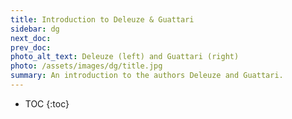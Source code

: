 ```yaml
---
title: Introduction to Deleuze & Guattari
sidebar: dg
next_doc:
prev_doc: 
photo_alt_text: Deleuze (left) and Guattari (right)
photo: /assets/images/dg/title.jpg
summary: An introduction to the authors Deleuze and Guattari.
---
```


* TOC
{:toc}

